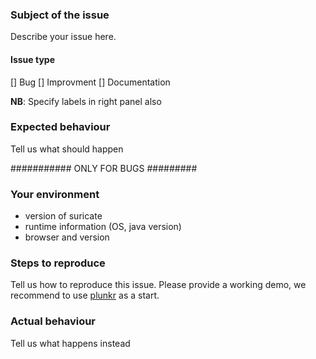 ### Subject of the issue
Describe your issue here.

#### Issue type
[] Bug
[] Improvment
[] Documentation

**NB**: Specify labels in right panel also

### Expected behaviour
Tell us what should happen

########### ONLY FOR BUGS #########
### Your environment
* version of suricate
* runtime information (OS, java version)
* browser and version

### Steps to reproduce
Tell us how to reproduce this issue. Please provide a working demo, we recommend to use [plunkr](https://plnkr.co/) as a start.

### Actual behaviour
Tell us what happens instead
